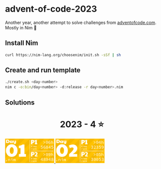 # advent-of-code-2023
Another year, another attempt to solve challenges from [adventofcode.com](adventofcode.com). Mostly in Nim 👑

## Install Nim
```sh
curl https://nim-lang.org/choosenim/init.sh -sSf | sh
```

## Create and run template

```sh
./create.sh <day-number>
nim c -o:bin/day<number> -d:release -r day<number>.nim
```

## Solutions
<!-- AOC TILES BEGIN -->
<h1 align="center">
  2023 - 4 ⭐
</h1>
<a href="day01/day01.nim">
  <img src="tiles/2023/01.png" width="161px">
</a>
<a href="day02/day02.nim">
  <img src="tiles/2023/02.png" width="161px">
</a>
<!-- AOC TILES END -->